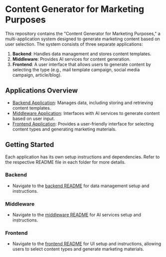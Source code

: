 # Content Generator for Marketing Purposes

This repository contains the "Content Generator for Marketing Purposes," a multi-application system designed to generate marketing content based on user selection. The system consists of three separate applications:

1. **Backend**: Handles data management and stores content templates.
2. **Middleware**: Provides AI services for content generation.
3. **Frontend**: A user interface that allows users to generate content by selecting the type (e.g., mail template campaign, social media campaign, article/blog).

## Applications Overview

- [Backend Application](backend): Manages data, including storing and retrieving content templates.
- [Middleware Application](middleware): Interfaces with AI services to generate content based on user input.
- [Frontend Application](frontend): Provides a user-friendly interface for selecting content types and generating marketing materials.

## Getting Started

Each application has its own setup instructions and dependencies. Refer to the respective README file in each folder for more details.

### Backend

- Navigate to the [backend README](backend/README.md) for data management setup and instructions.

### Middleware

- Navigate to the [middleware README](middleware/README.md) for AI services setup and instructions.

### Frontend

- Navigate to the [frontend README](frontend/README.md) for UI setup and instructions, allowing users to select content types and generate marketing materials.

